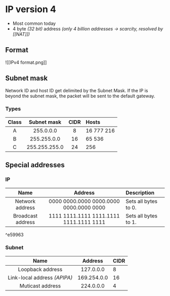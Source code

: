# IP version 4
- Most common today
- 4 byte *(32 bit)* address *(only 4 billion addresses -> scarcity, resolved by [[NAT]])*
## Format
![[IPv4 format.png]]
## Subnet mask
Network ID and host ID get delimited by the Subnet Mask. If the IP is beyond the subnet mask, the packet will be sent to the default gateway.
### Types
Class | Subnet mask   | CIDR | Hosts
:-:   | :-:           | :-:  | :-
A     | 255.0.0.0     | 8    | 16 777 216
B     | 255.255.0.0   | 16   | 65 536
C     | 255.255.255.0 | 24   | 256
## Special addresses
### IP
Name              | Address                                 | Description
:-:               | :-:                                     | :-
Network address   | 0000 0000.0000 0000.0000 0000.0000 0000 | Sets all bytes to 0.
Broadcast address | 1111 1111.1111 1111.1111 1111.1111 1111 | Sets all bytes to 1.

^e59963

### Subnet 
Name                         | Address     | CIDR
:-:                          | :-:         | :-
Loopback address             | 127.0.0.0   | 8
Link-local address *(APIPA)* | 169.254.0.0 | 16
Muticast address             | 224.0.0.0   | 4




